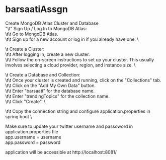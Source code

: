 # barsaatiAssgn

Create MongoDB Atlas Cluster and Database \
"\t"  Sign Up / Log In to MongoDB Atlas: \
\t\t    Go to MongoDB Atlas. \
\t\t    Sign up for a new account or log in if you already have one. \
  
\t  Create a Cluster: \
\t\t    After logging in, create a new cluster. \
\t\t    Follow the on-screen instructions to set up your cluster. This usually involves selecting a cloud provider, region, and instance size. \

\t  Create a Database and Collection: \
\t\t    Once your cluster is created and running, click on the "Collections" tab. \
\t\t    Click on the "Add My Own Data" button. \
\t\t    Enter "barsaati" for the database name. \
\t\t    Enter "trendingTopics" for the collection name. \
\t\t    Click "Create". \

\t\t    Copy the connection string and configure application.properties in spring boot \

    

Make sure to update your twitter username and passoword in application.properties file \
app.username = username \
app.password = password

application will be accessible at http://localhost:8081/
